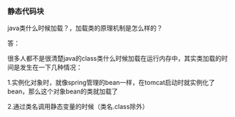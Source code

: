 ### 静态代码块

java类什么时候加载？，加载类的原理机制是怎么样的？

答：

很多人都不是很清楚java的class类什么时候加载在运行内存中，其实类加载的时间是发生在一下几种情况：

1.实例化对象时，就像spring管理的bean一样，在tomcat启动时就实例化了bean，那么这个对象bean的类就加载了

2.通过类名调用静态变量的时候（类名.class除外）

